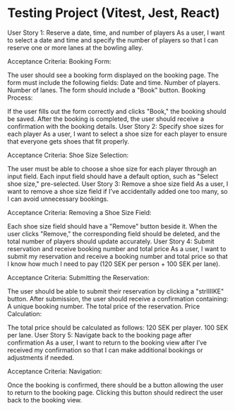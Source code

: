 # Testing Project (Vitest, Jest, React)
User Story 1: Reserve a date, time, and number of players
As a user, I want to select a date and time and specify the number of players so that I can reserve one or more lanes at the bowling alley.

Acceptance Criteria:
Booking Form:

The user should see a booking form displayed on the booking page.
The form must include the following fields:
Date and time.
Number of players.
Number of lanes.
The form should include a "Book" button.
Booking Process:

If the user fills out the form correctly and clicks "Book," the booking should be saved.
After the booking is completed, the user should receive a confirmation with the booking details.
User Story 2: Specify shoe sizes for each player
As a user, I want to select a shoe size for each player to ensure that everyone gets shoes that fit properly.

Acceptance Criteria:
Shoe Size Selection:

The user must be able to choose a shoe size for each player through an input field.
Each input field should have a default option, such as "Select shoe size," pre-selected.
User Story 3: Remove a shoe size field
As a user, I want to remove a shoe size field if I’ve accidentally added one too many, so I can avoid unnecessary bookings.

Acceptance Criteria:
Removing a Shoe Size Field:

Each shoe size field should have a "Remove" button beside it.
When the user clicks "Remove," the corresponding field should be deleted, and the total number of players should update accurately.
User Story 4: Submit reservation and receive booking number and total price
As a user, I want to submit my reservation and receive a booking number and total price so that I know how much I need to pay (120 SEK per person + 100 SEK per lane).

Acceptance Criteria:
Submitting the Reservation:

The user should be able to submit their reservation by clicking a "strIIIIKE" button.
After submission, the user should receive a confirmation containing:
A unique booking number.
The total price of the reservation.
Price Calculation:

The total price should be calculated as follows:
120 SEK per player.
100 SEK per lane.
User Story 5: Navigate back to the booking page after confirmation
As a user, I want to return to the booking view after I’ve received my confirmation so that I can make additional bookings or adjustments if needed.

Acceptance Criteria:
Navigation:

Once the booking is confirmed, there should be a button allowing the user to return to the booking page.
Clicking this button should redirect the user back to the booking view.
